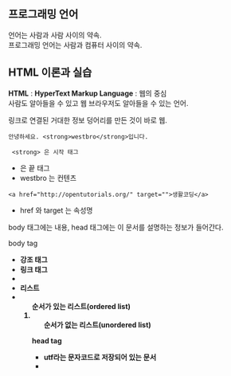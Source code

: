 ## 프로그래밍 언어

언어는 사람과 사람 사이의 약속.  
프로그래밍 언어는 사람과 컴퓨터 사이의 약속.  


## HTML 이론과 실습

**HTML** : **HyperText Markup Language** : 웹의 중심  
사람도 알아들을 수 있고 웹 브라우저도 알아들을 수 있는 언어.  

링크로 연결된 거대한 정보 덩어리를 만든 것이 바로 웹.  

```
안녕하세요. <strong>westbro</strong>입니다.
```
` <strong> 은 시작 태그`
- </strong> 은 끝 태그  
- westbro 는 컨텐츠  

```
<a href="http://opentutorials.org/" target="">생활코딩</a>  
```
- href 와 target 는 속성명  

body 태그에는 내용, head 태그에는 이 문서를 설명하는 정보가 들어간다.  

body tag  
- <strong> 강조 태그
- <a> 링크 태그
- <li> 리스트
- <ol> 순서가 있는 리스트(ordered list)
- <ul> 순서가 없는 리스트(unordered list)

head tag  
- <meta charset="utf-8"/> utf라는 문자코드로 저장되어 있는 문서
- <title> 웹페이지 제목 설정

**팀 버너스리** : html 처음 만든 사람 : w3c 의장  
w3c : 국제기구(World Wide Web) : html 의 표준을 정의하는 곳 : 시대의 요구에 따라 tag 를 추가하기도 없애기도 한다  

<!DOCTYPE html> : 이 html 문서가 어떤 표준안에 따라서 작성된 것인지 기술해 주는 것. (html5 를 준수하는 코드)  

알아두면 좋을 html tag 사전들 (Tag Reference)
```
http://dev.w3.org/html5/html-autor/ (w3c 제공)
http://opentutorials.org/course/1058 (한국어 사전)
```

- <h1><h2>...<h6> 제목 태그

Semantic Web : 의미가 잘 드러나는 웹
- <nav> navigation
- <header> 간판
- <article> 본문
이러한 의미론적인 태그들을 사용하므로써 사람에게도 가치가 있고 기계에게도 가치가 있는 방향으로 발전을 하고 있다.  

index.html = 대문 페이지


## CSS 이론과 실습

**CSS** : Cascading Style Sheet : 디자인을 위한 언어  
CSS 는 HTML과 독립된 언어이지만 HTML이라는 언어를 디자인하기 위해 고안된 언어이다.  

```
HTML(정보) + CSS(디자인) → 웹페이지 안에서 공존
```

- <style> ~ </style> CSS의 시작과 끝을 의미하는 태그

```
h1 {color : red ; font-size : 10px}
```
- h1 는 선택자
- {color : red ; font-size : 10px} 는 서술
- color : red 는 속성(property)
- ; 는 속성을 구분하는 구분자

- 박스모델 : 각각의 html 태그들의 위치, 부피, 여백 이런 것들을 지정하는 것.
```
┌─────────────────────┐        ┌──────┐
│┌──┐padding          │ margin │      │
│    C O N T E N T    │┌──────┐│      │
│                     │        │      │
└─────────────────────┘        └──────┘
```

- float : 웹페이지의 레이아웃을 디자인할 때 중요하게 사용되는 속성

```
<link rel="stylesheet" type="text/css" href="http://localhost/style.css">
```
- "http://localhost/" 주소에 있는 외부 CSS 파일을 다운로드 받아서 이 웹페이지에 적용하기.

CSS를 사용함으로써
- 유지보수가 쉬워진다.
- 처음 한번만 CSS 파일을 다운로드 하면 된다. 즉, 비용 절감.

*구글 Stylebot* : 페이지 코드 수정 가능.


## 개발 도구

Version Control System (버전 관리 시스템)  
: 변경된 코드의 역사를 기록하는 시스템  
: SVN, Mecurial, GIT  

버전 관리 강의 `http://opentutorials.org/course/1492`  

Editor (코드 편집기)  
: Aptana, Sublime text, Brackets, Atom

Atom 짱★ `https://atom.io/`
